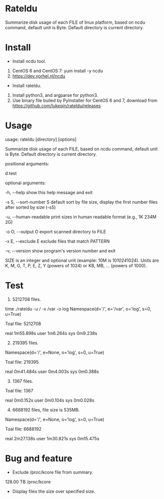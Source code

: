 # Rateldu

Summarize disk usage of each FILE of linux platform, based on ncdu command, default unit is Byte. Default directory is current directory.

# Install
* Install ncdu tool.
1. CentOS 6 and CentOS 7: yum install -y ncdu
2. https://dev.yorhel.nl/ncdu

* Install rateldu.
1. Install python3, and argparse for python3.
2. Use binary file builed by PyInstaller for CentOS 6 and 7, download from https://github.com/lukeqin/rateldu/releases

# Usage
usage: rateldu [directory] [options]

Summarize disk usage of each FILE, based on ncdu command, default unit is Byte. Default directory is current directory.

positional arguments:

  d                     test

optional arguments:

  -h, --help            show this help message and exit
  
  -s S, --sort-number S
                        default sort by file size, display the first number
                        files after sorted by size (-s5)
                        
  -u, --human-readable  print sizes in human readable format (e.g., 1K 234M
                        2G)
                        
  -o O, --output O      export scanned directory to FILE
  
  -x E, --exclude E     exclude files that match PATTERN
  
  -v, --version         show program's version number and exit
  

SIZE is an integer and optional unit (example: 10M is 10*1024*1024). Units are K, M, G, T, P, E, Z, Y (powers of 1024) or KB, MB, ... (powers of 1000).

# Test
1. 5212708 files.

time ./rateldu -u / -x /var -o log 
Namespace(d='/', e='/var', o='log', s=0, u=True)

Toal file: 5212708

real    1m55.898s
user    1m6.264s
sys     0m9.238s

2. 219395 files.

Namespace(d='/', e=None, o='log', s=0, u=True)

Toal file: 219395

real    0m41.484s
user    0m4.003s
sys     0m0.388s

3. 1367 files.

Toal file: 1367

real    0m0.152s
user    0m0.104s
sys     0m0.028s

4. 6688192 files, file size is 535MB.

Namespace(d='/', e=None, o='log', s=0, u=True)

Toal file: 6688192

real    2m27.138s
user    1m30.821s
sys     0m15.475s

# Bug and feature

* Exclude /proc/kcore file from summary.

128.00 TB /proc/kcore 

* Display files the size over specified size.
